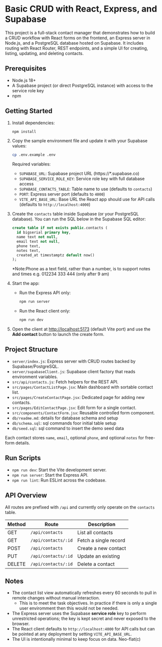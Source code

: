 # Basic CRUD with React, Express, and Supabase

This project is a full-stack contact manager that demonstrates how to build a CRUD workflow with React forms on the frontend, an Express server in Node.js, and a PostgreSQL database hosted on Supabase. It includes routing with React Router, REST endpoints, and a simple UI for creating, listing, updating, and deleting contacts.

## Prerequisites

- Node.js 18+
- A Supabase project (or direct PostgreSQL instance) with access to the service role key
- npm

## Getting Started

1. Install dependencies:
   ```bash
   npm install
   ```
2. Copy the sample environment file and update it with your Supabase values:
   ```bash
   cp .env.example .env
   ```
   Required variables:
   - `SUPABASE_URL`: Supabase project URL (https://\*.supabase.co)
   - `SUPABASE_SERVICE_ROLE_KEY`: Service role key with full database access
   - `SUPABASE_CONTACTS_TABLE`: Table name to use (defaults to `contacts`)
   - `PORT`: Express server port (defaults to `4000`)
   - `VITE_API_BASE_URL`: Base URL the React app should use for API calls (defaults to `http://localhost:4000`)
3. Create the `contacts` table inside Supabase (or your PostgreSQL database). You can run the SQL below in the Supabase SQL editor:

   ```sql
   create table if not exists public.contacts (
     id bigserial primary key,
     name text not null,
     email text not null,
     phone text,
     notes text,
     created_at timestamptz default now()
   );
   ```

   \*Note:Phone as a text field, rather than a number, is to support notes and times e.g. 012234 333 444 (only after 9 am)

4. Start the app:

   - Run the Express API only:
     ```bash
     npm run server
     ```
   - Run the React client only:
     ```bash
     npm run dev
     ```

5. Open the client at [http://localhost:5173](http://localhost:5173) (default Vite port) and use the **Add contact** button to launch the create form.

## Project Structure

- `server/index.js`: Express server with CRUD routes backed by Supabase/PostgreSQL.
- `server/supabaseClient.js`: Supabase client factory that reads environment variables.
- `src/api/contacts.js`: Fetch helpers for the REST API.
- `src/pages/ContactListPage.jsx`: Main dashboard with sortable contact list.
- `src/pages/CreateContactPage.jsx`: Dedicated page for adding new contacts.
- `src/pages/EditContactPage.jsx`: Edit form for a single contact.
- `src/components/ContactForm.jsx`: Reusable controlled form component.
- `db/readme.md`: details for database schema and setup
- `db/schema.sql`: sql commands foor initial table setup
- `db/seed.sql`: sql command to insert the demo seed data

Each contact stores `name`, `email`, optional `phone`, and optional `notes` for free-form details.

## Run Scripts

- `npm run dev`: Start the Vite development server.
- `npm run server`: Start the Express API.
- `npm run lint`: Run ESLint across the codebase.

## API Overview

All routes are prefixed with `/api` and currently only operate on the `contacts` table.

| Method | Route               | Description           |
| ------ | ------------------- | --------------------- |
| GET    | `/api/contacts`     | List all contacts     |
| GET    | `/api/contacts/:id` | Fetch a single record |
| POST   | `/api/contacts`     | Create a new contact  |
| PUT    | `/api/contacts/:id` | Update an existing    |
| DELETE | `/api/contacts/:id` | Delete a contact      |

## Notes

- The contact list view automatically refreshes every 60 seconds to pull in remote changes without manual interaction.
  - This is to meet the task objectives. In practice if there is only a single user enviromment then this would not be needed.
- The Express server uses the Supabase **service role** key to perform unrestricted operations; the key is kept secret and never exposed to the browser.
- The React client defaults to `http://localhost:4000` for API calls but can be pointed at any deployment by setting `VITE_API_BASE_URL`.
- The UI is intentionally minimal to keep focus on data. Neo-flat(c)
